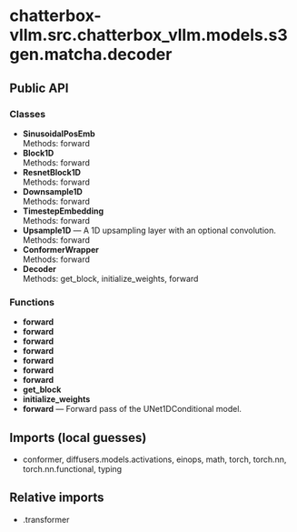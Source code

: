 # chatterbox-vllm.src.chatterbox_vllm.models.s3gen.matcha.decoder

## Public API

### Classes
- **SinusoidalPosEmb**  
  Methods: forward
- **Block1D**  
  Methods: forward
- **ResnetBlock1D**  
  Methods: forward
- **Downsample1D**  
  Methods: forward
- **TimestepEmbedding**  
  Methods: forward
- **Upsample1D** — A 1D upsampling layer with an optional convolution.  
  Methods: forward
- **ConformerWrapper**  
  Methods: forward
- **Decoder**  
  Methods: get_block, initialize_weights, forward

### Functions
- **forward**
- **forward**
- **forward**
- **forward**
- **forward**
- **forward**
- **forward**
- **get_block**
- **initialize_weights**
- **forward** — Forward pass of the UNet1DConditional model.

## Imports (local guesses)
- conformer, diffusers.models.activations, einops, math, torch, torch.nn, torch.nn.functional, typing

## Relative imports
- .transformer
